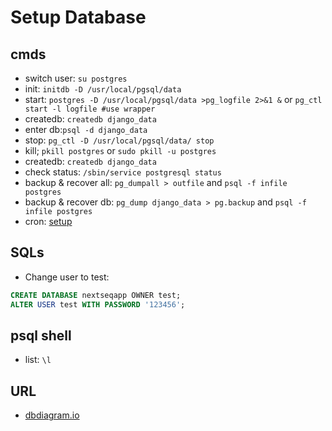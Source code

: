 # Setup Database #

## cmds
* switch user: `su postgres`
* init: `initdb -D /usr/local/pgsql/data`
* start: `postgres -D /usr/local/pgsql/data >pg_logfile 2>&1 &`  or `pg_ctl start -l logfile #use wrapper`
* createdb: `createdb django_data`
* enter db:`psql -d django_data`
* stop: `pg_ctl -D /usr/local/pgsql/data/ stop`
* kill; `pkill postgres` or `sudo pkill -u postgres`
* createdb: `createdb django_data`
* check status: `/sbin/service postgresql status`
* backup & recover all: `pg_dumpall > outfile` and `psql -f infile postgres`
* backup & recover db: `pg_dump django_data > pg.backup` and `psql -f infile postgres`
* cron: [setup](https://www.saltycrane.com/blog/2008/12/postgres-backup-cron/)

## SQLs
* Change user to test: 
``` SQL
CREATE DATABASE nextseqapp OWNER test;
ALTER USER test WITH PASSWORD '123456';
```
## psql shell 
* list: `\l`

## URL
* [dbdiagram.io](https://dbdiagram.io/d/5bb396d8e63c1f0014dab57d)
